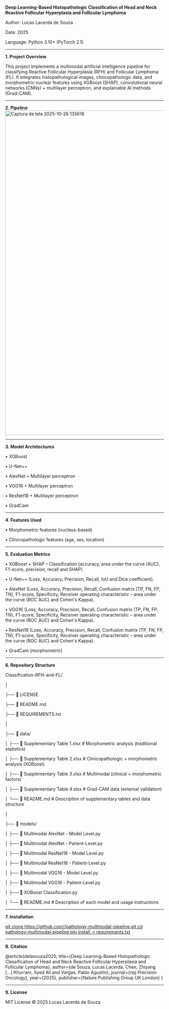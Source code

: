 **Deep Learning-Based Histopathologic Classification of Head and Neck Reactive Follicular Hyperplasia and Follicular Lymphoma** 

Author: Lucas Lacerda de Souza

Date: 2025

Language: Python 3.10+ (PyTorch 2.1)
________________________________________
**1. Project Overview**

This project implements a multimodal artificial intelligence pipeline for classifying Reactive Follicular Hyperplasia (RFH) and Follicular Lymphoma (FL).
It integrates histopathological images, clinicopathologic data, and morphometric nuclear features using XGBoost (SHAP), convolutional neural networks (CNNs) + multilayer perceptron, and explainable AI methods (Grad-CAM).
________________________________________
**2. Pipeline**
 <img width="1317" height="1026" alt="Captura de tela 2025-10-26 135618" src="https://github.com/user-attachments/assets/4d637290-0570-41d6-b5bb-0ec6b5c1a36f" />

________________________________________
**3. Model Architectures**

•	XGBoost

•	U-Net++

•	AlexNet + Multilayer perceptron

•	VGG16 + Multilayer perceptron

•	ResNet18 + Multilayer perceptron

•	GradCam
________________________________________
**4. Features Used**
   
•	Morphometric features (nucleus-based)

•	Clinicopathologic features (age, sex, location)
________________________________________
**5. Evaluation Metrics**
   
•	XGBoost + SHAP – Classification (accuracy, area under the curve (AUC), F1-score, precision, recall and SHAP).

•	U-Net++ (Loss, Accuracy, Precision, Recall, IoU and Dice coefficient).

•	AlexNet (Loss, Accuracy, Precision, Recall, Confusion matrix (TP, FN, FP, TN), F1-score, Specificity, Receiver operating characteristic – area under the curve (ROC AUC) and Cohen's Kappa).

•	VGG16 (Loss, Accuracy, Precision, Recall, Confusion matrix (TP, FN, FP, TN), F1-score, Specificity, Receiver operating characteristic – area under the curve (ROC AUC) and Cohen's Kappa).

•	ResNet18 (Loss, Accuracy, Precision, Recall, Confusion matrix (TP, FN, FP, TN), F1-score, Specificity, Receiver operating characteristic – area under the curve (ROC AUC) and Cohen's Kappa).

•	GradCam (morphometric)

________________________________________
**6. Repository Structure**
   
Classification-RFH-and-FL/

│

├── 📄 LICENSE

├── 📄 README.md

├── 📄 REQUIREMENTS.txt

│

├── 📁 data/

│   ├── 📄 Supplementary Table 1.xlsx   # Morphometric analysis (traditional statistics)

│   ├── 📄 Supplementary Table 2.xlsx   # Clinicopathologic + morphometric analysis (XGBoost)

│   ├── 📄 Supplementary Table 3.xlsx   # Multimodal (clinical + morphometric factors)

│   ├── 📄 Supplementary Table 4.xlsx   # Grad-CAM data (external validation)

│   └── 📄 README.md                    # Description of supplementary tables and data structure

│

├── 📁 models/

│   ├── 📄 Multimodal AlexNet - Model Level.py

│   ├── 📄 Multimodal AlexNet - Patient-Level.py

│   ├── 📄 Multimodal ResNet18 - Model Level.py

│   ├── 📄 Multimodal ResNet18 - Patient-Level.py

│   ├── 📄 Multimodal VGG16 - Model Level.py

│   ├── 📄 Multimodal VGG16 - Patient-Level.py

│   ├── 📄 XGBoost Classification.py

│   └── 📄 README.md                    # Description of each model and usage instructions

________________________________________
**7. Installation**

[git clone https://github.com/<your-username>/pathology-multimodal-pipeline.git
cd pathology-multimodal-pipeline
pip install -r requirements.txt](https://github.com/lucas-lacerda-de-souza/Classification-RFH-and-FL.git)

________________________________________
**8. Citation**

@article{delasouza2025,
  title={Deep Learning-Based Histopathologic Classification of Head and Neck Reactive Follicular Hyperplasia and Follicular Lymphoma},
  author={de Souza, Lucas Lacerda, Chen, Zhiyang […] Khurram, Syed Ali and Vargas, Pablo Agustin},
  journal={npj Precision Oncology},
  year={2025},
  publisher={Nature Publishing Group UK London}
}
________________________________________
**9. License**

MIT License © 2025 Lucas Lacerda de Souza

